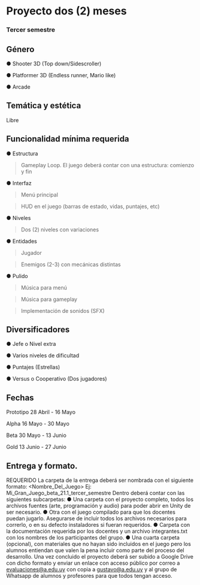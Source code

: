 # Proyecto dos (2) meses
### Tercer semestre

## Género
● Shooter 3D (Top down/Sidescroller)

● Platformer 3D (Endless runner, Mario like)

● Arcade

## Temática y estética
Libre

## Funcionalidad mínima requerida
● Estructura

> Gameplay Loop.
> El juego deberá contar con una estructura: comienzo y fin

● Interfaz

> Menú principal

> HUD en el juego (barras de estado, vidas, puntajes, etc)

● Niveles

> Dos (2) niveles con variaciones

● Entidades

> Jugador

> Enemigos (2-3) con mecánicas distintas

● Pulido

> Música para menú

> Música para gameplay

> Implementación de sonidos (SFX)


## Diversificadores
● Jefe o Nivel extra

● Varios niveles de dificultad

● Puntajes (Estrellas)

● Versus o Cooperativo (Dos jugadores)


## Fechas
Prototipo 28 Abril - 16 Mayo

Alpha 16 Mayo - 30 Mayo

Beta 30 Mayo - 13 Junio

Gold 13 Junio - 27 Junio

## Entrega y formato.
REQUERIDO
La carpeta de la entrega deberá ser nombrada con el siguiente formato:
<Nombre_Del_Juego><etapa de desarrollo><grupo><semestre>
Ej: Mi_Gran_Juego_beta_21.1_tercer_semestre
Dentro deberá contar con las siguientes subcarpetas:
● Una carpeta con el proyecto completo, todos los archivos fuentes (arte,
programación y audio) para poder abrir en Unity de ser necesario.
● Otra con el juego compilado para que los docentes puedan jugarlo. Asegurarse de
incluir todos los archivos necesarios para correrlo, o en su defecto instaladores si
fueran requeridos.
● Carpeta con la documentación requerida por los docentes y un archivo
integrantes.txt con los nombres de los participantes del grupo.
● Una cuarta carpeta (opcional), con materiales que no hayan sido incluidos en el
juego pero los alumnos entiendan que valen la pena incluir como parte del proceso
del desarrollo.
Una vez concluido el proyecto deberá ser subido a Google Drive con dicho formato y enviar
un enlace con acceso público por correo a evaluaciones@a.edu.uy con copia a
gustavo@a.edu.uy y al grupo de Whatsapp de alumnos y profesores para que todos tengan
acceso.
